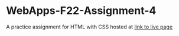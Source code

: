 # WebApps-F22-Assignment-4
A practice assignment for HTML with CSS hosted at [link to live page](https://44-563-web-apps-f22.github.io/44563-webapps-assignment-4-Amruthavarshini27/)
